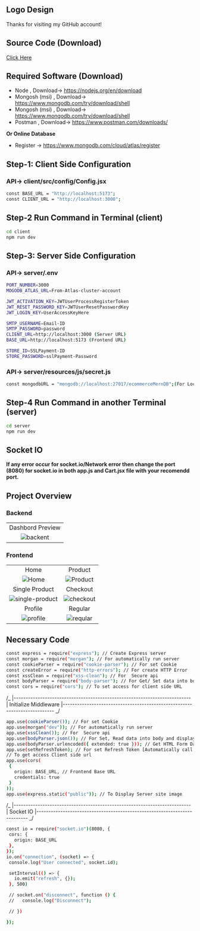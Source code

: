 ## Logo Design

Thanks for visiting my GitHub account!

## Source Code (Download)

[Click Here](https://mega.nz/folder/kCs3gLwD#OreAYeEeXeabncC4hIbz-g)

## Required Software (Download)

- Node , Download-> https://nodejs.org/en/download
- Mongosh (msi) , Download-> https://www.mongodb.com/try/download/shell
- Mongosh (msi) , Download-> https://www.mongodb.com/try/download/shell
- Postman , Download-> https://www.postman.com/downloads/

**Or Online Database**

- Register -> https://www.mongodb.com/cloud/atlas/register

## Step-1: Client Side Configuration

### API-> client/src/config/Config.jsx

```bash
const BASE_URL = "http://localhost:5173";
const CLIENT_URL = "http://localhost:3000";
```

## Step-2 Run Command in Terminal (client)

```bash
cd client
npm run dev
```

## Step-3: Server Side Configuration

### API-> server/.env

```bash
PORT_NUMBER=3000
MOGODB_ATLAS_URL=From-Atlas-cluster-account

JWT_ACTIVATION_KEY=JWTUserProcessRegisterToken
JWT_RESET_PASSWORD_KEY=JWTUserResetPasswordKey
JWT_LOGIN_KEY=UserAccessKeyHere

SMTP_USERNAME=Email-ID
SMTP_PASSWORD=password
CLIENT_URL=http://localhost:3000 (Server URL)
BASE_URL=http://localhost:5173 (Frontend URL)

STORE_ID=SSLPayment-ID
STORE_PASSWORD=sslPayment-Password
```

### API-> server/resources/js/secret.js

```bash
const mongodbURL = "mongodb://localhost:27017/ecommerceMernDB";(For Local Database)
```

## Step-4 Run Command in another Terminal (server)

```bash
cd server
npm run dev
```

## Socket IO

**If any error occur for socket.io/Network error then change the port (8080) for socket.io in both app.js and Cart.jsx file with your recomendd port.**

## Project Overview

### Backend

|                                                                                                                       |
| :-------------------------------------------------------------------------------------------------------------------: |
|                                                   Dashbord Preview                                                    |
| ![backent](https://github.com/learnwithfair/mern-ecommerce-electro-master/blob/main/screenshot/dashboard/preview.jpg) |

### Frontend

|                                                                                                                             |                                                                                                                        |
| :-------------------------------------------------------------------------------------------------------------------------: | :--------------------------------------------------------------------------------------------------------------------: |
|                                                            Home                                                             |                                                        Product                                                         |
|       ![Home](https://github.com/learnwithfair/mern-ecommerce-electro-master/blob/main/screenshot/frontend/index.png)       |   ![Product](https://github.com/learnwithfair/mern-ecommerce-electro-master/blob/main/screenshot/frontend/Store.png)   |
|                                                       Single Product                                                        |                                                        Checkout                                                        |
| ![single-product](https://github.com/learnwithfair/mern-ecommerce-electro-master/blob/main/screenshot/frontend/Product.png) | ![checkout](https://github.com/learnwithfair/mern-ecommerce-electro-master/blob/main/screenshot/frontend/Checkout.png) |
|                                                           Profile                                                           |                                                        Regular                                                         |
|    ![profile](https://github.com/learnwithfair/mern-ecommerce-electro-master/blob/main/screenshot/frontend/profile.png)     |  ![reqular](https://github.com/learnwithfair/mern-ecommerce-electro-master/blob/main/screenshot/frontend/Regular.png)  |

## Necessary Code

```bash
const express = require("express"); // Create Express server
const morgan = require("morgan"); // For automatically run server
const cookieParser = require("cookie-parser"); // For set Cookie
const createError = require("http-errors"); // For create HTTP Error
const xssClean = require("xss-clean"); // For  Secure api
const bodyParser = require("body-parser"); // For Get/ Set data into body
const cors = require("cors"); // To set access for client side URL
```

/_
|--------------------------------------------------------------------------
| Initialize Middleware
|--------------------------------------------------------------------------
_/

```bash
app.use(cookieParser()); // For set Cookie
app.use(morgan("dev")); // For automatically run server
app.use(xssClean()); // For  Secure api
app.use(bodyParser.json()); // For Set, Read data into body and display JSON Format Text
app.use(bodyParser.urlencoded({ extended: true })); // Get HTML Form Data
app.use(setRefreshToken); // For set Refresh Token [Automatically call this middlewire for all route]
// To get access Client side url
app.use(cors(
 {
   origin: BASE_URL, // Frontend Base URL
   credentials: true
 }
));
app.use(express.static("public")); // To Display Server site image
```

/_
|--------------------------------------------------------------------------
| Socket IO
|--------------------------------------------------------------------------
_/

```bash
const io = require("socket.io")(8080, {
 cors: {
   origin: BASE_URL
 },
});
io.on("connection", (socket) => {
 console.log("User connected", socket.id);

 setInterval(() => {
   io.emit("refresh", {});
 }, 500)

 // socket.on("disconnect", function () {
 //   console.log("Disconnect");

 // })

});
```
